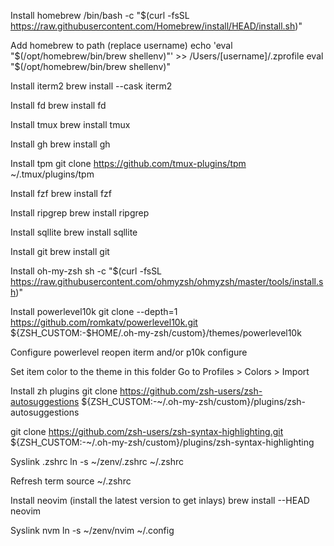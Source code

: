 Install homebrew
/bin/bash -c "$(curl -fsSL https://raw.githubusercontent.com/Homebrew/install/HEAD/install.sh)"

Add homebrew to path (replace username)
echo 'eval "$(/opt/homebrew/bin/brew shellenv)"' >> /Users/[username]/.zprofile
eval "$(/opt/homebrew/bin/brew shellenv)"

Install iterm2
brew install --cask iterm2

Install fd
brew install fd

Install tmux
brew install tmux

Install gh
brew install gh

Install tpm
git clone https://github.com/tmux-plugins/tpm ~/.tmux/plugins/tpm

Install fzf
brew install fzf

Install ripgrep
brew install ripgrep

Install sqllite
brew install sqllite

Install git
brew install git

Install oh-my-zsh
sh -c "$(curl -fsSL https://raw.githubusercontent.com/ohmyzsh/ohmyzsh/master/tools/install.sh)"

Install powerlevel10k
git clone --depth=1 https://github.com/romkatv/powerlevel10k.git ${ZSH_CUSTOM:-$HOME/.oh-my-zsh/custom}/themes/powerlevel10k

Configure powerlevel
reopen iterm and/or p10k configure

Set item color to the theme in this folder
Go to Profiles > Colors > Import

Install zh plugins
git clone https://github.com/zsh-users/zsh-autosuggestions ${ZSH_CUSTOM:-~/.oh-my-zsh/custom}/plugins/zsh-autosuggestions

git clone https://github.com/zsh-users/zsh-syntax-highlighting.git ${ZSH_CUSTOM:-~/.oh-my-zsh/custom}/plugins/zsh-syntax-highlighting

Syslink .zshrc
ln -s ~/zenv/.zshrc ~/.zshrc

Refresh term
source ~/.zshrc

Install neovim (install the latest version to get inlays)
brew install --HEAD neovim

Syslink nvm
ln -s ~/zenv/nvim ~/.config


